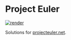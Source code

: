 # Project Euler

[![render](https://img.shields.io/badge/render-nbviewer-orange)](https://nbviewer.jupyter.org/github/alexandru-dinu/project-euler)

Solutions for [projecteuler.net](https://projecteuler.net/).
